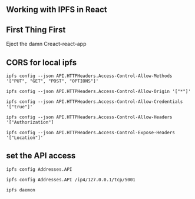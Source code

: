 ## Working with IPFS in React

## First Thing First

Eject the damn Creact-react-app

## CORS for local ipfs

`ipfs config --json API.HTTPHeaders.Access-Control-Allow-Methods '["PUT", "GET", "POST", "OPTIONS"]'
`

`ipfs config --json API.HTTPHeaders.Access-Control-Allow-Origin '["*"]'`

`ipfs config --json API.HTTPHeaders.Access-Control-Allow-Credentials '["true"]'`

`ipfs config --json API.HTTPHeaders.Access-Control-Allow-Headers '["Authorization"]`

`ipfs config --json API.HTTPHeaders.Access-Control-Expose-Headers '["Location"]'`

## set the API access 



`ipfs config Addresses.API`

`ipfs config Addresses.API /ip4/127.0.0.1/tcp/5001`

`ipfs daemon`

